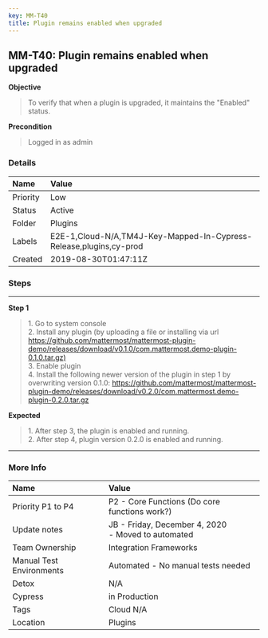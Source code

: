 ```yaml
---
key: MM-T40
title: Plugin remains enabled when upgraded
---
```


## MM-T40: Plugin remains enabled when upgraded

**Objective**

> <article>To verify that when a plugin is upgraded, it maintains the "Enabled" status.</article>

**Precondition**

> <article>Logged in as admin</article>

### Details

| Name     | Value                                                              |
| :------- | :----------------------------------------------------------------- |
| Priority | Low                                                                |
| Status   | Active                                                             |
| Folder   | Plugins                                                            |
| Labels   | E2E-1,Cloud-N/A,TM4J-Key-Mapped-In-Cypress-Release,plugins,cy-prod |
| Created  | 2019-08-30T01:47:11Z                                               |

### Steps

<hr/>

**Step 1**

> <article>1. Go to system console<br>2. Install any plugin (by uploading a file or installing via url <a href="https://github.com/mattermost/mattermost-plugin-demo/releases/download/v0.1.0/com.mattermost.demo-plugin-0.1.0.tar.gz)" rel="nofollow" title="Follow link">https://github.com/mattermost/mattermost-plugin-demo/releases/download/v0.1.0/com.mattermost.demo-plugin-0.1.0.tar.gz)</a><br>3. Enable plugin<br>4. Install the following newer version of the plugin in step 1 by overwriting version 0.1.0:&nbsp;<a href="https://github.com/mattermost/mattermost-plugin-demo/releases/download/v0.2.0/com.mattermost.demo-plugin-0.2.0.tar.gz" rel="noopener noreferrer" target="_blank">https://github.com/mattermost/mattermost-plugin-demo/releases/download/v0.2.0/com.mattermost.demo-plugin-0.2.0.tar.gz</a></article>

**Expected**

> <article>1. After step 3, the plugin is enabled and running.<br>2. After step 4, plugin version 0.2.0 is enabled and running.</article>

<hr/>

### More Info

| Name                     | Value                                                 |
| :----------------------- | :---------------------------------------------------- |
| Priority P1 to P4        | P2 - Core Functions (Do core functions work?)         |
| Update notes             | JB - Friday, December 4, 2020<br>- Moved to automated |
| Team Ownership           | Integration Frameworks                                |
| Manual Test Environments | Automated - No manual tests needed                    |
| Detox                    | N/A                                                   |
| Cypress                  | in Production                                         |
| Tags                     | Cloud N/A                                             |
| Location                 | Plugins                                               |
